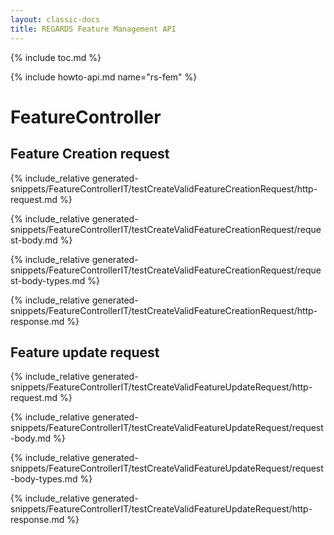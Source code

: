 ```yaml
---
layout: classic-docs
title: REGARDS Feature Management API
---
```


{% include toc.md %}

{% include howto-api.md name="rs-fem" %}

# FeatureController

## Feature Creation request

{% include_relative generated-snippets/FeatureControllerIT/testCreateValidFeatureCreationRequest/http-request.md %}

{% include_relative generated-snippets/FeatureControllerIT/testCreateValidFeatureCreationRequest/request-body.md %}

{% include_relative generated-snippets/FeatureControllerIT/testCreateValidFeatureCreationRequest/request-body-types.md %}

{% include_relative generated-snippets/FeatureControllerIT/testCreateValidFeatureCreationRequest/http-response.md %}

## Feature update request

{% include_relative generated-snippets/FeatureControllerIT/testCreateValidFeatureUpdateRequest/http-request.md %}

{% include_relative generated-snippets/FeatureControllerIT/testCreateValidFeatureUpdateRequest/request-body.md %}

{% include_relative generated-snippets/FeatureControllerIT/testCreateValidFeatureUpdateRequest/request-body-types.md %}

{% include_relative generated-snippets/FeatureControllerIT/testCreateValidFeatureUpdateRequest/http-response.md %}
